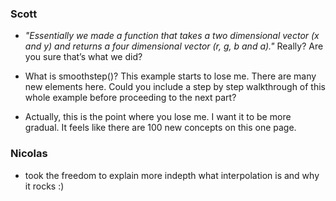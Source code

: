 ### Scott

* _"Essentially we made a function that takes a two dimensional vector (x and y) and returns a four dimensional vector (r, g, b and a)."_ Really?  Are you sure that’s what we did?

* What is smoothstep()?  This example starts to lose me.  There are many new elements here.  Could you include a step by step walkthrough of this whole example before proceeding to the next part?

* Actually, this is the point where you lose me. I want it to be more gradual.  It feels like there are 100 new concepts on this one page.

### Nicolas
* took the freedom to explain more indepth what interpolation is and why it rocks :)
